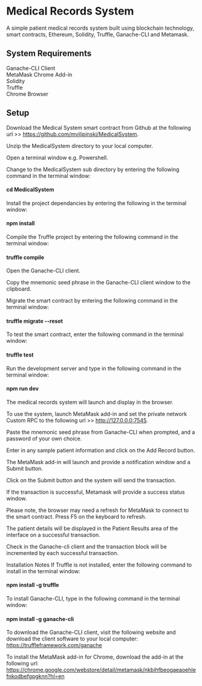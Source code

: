 # Medical Records System
A simple patient medical records system built using blockchain technology, smart contracts, Ethereum, Solidity, Truffle, Ganache-CLI and Metamask.

## System Requirements
Ganache-CLI Client
<br />
MetaMask Chrome Add-in 
<br />
Solidity
<br />
Truffle
<br />
Chrome Browser

## Setup

Download the Medical System smart contract from Github at the following url >> https://github.com/mvjlipinski/MedicalSystem.

Unzip the MedicalSystem directory to your local computer.

Open a terminal window e.g. Powershell.

Change to the MedicalSystem sub directory by entering the following command in the terminal window:
#### cd MedicalSystem

Install the project dependancies by entering the following in the terminal window:
#### npm install
   
Compile the Truffle project by entering the following command in the terminal window:
#### truffle compile
   
Open the Ganache-CLI client.  

Copy the mnemonic seed phrase in the Ganache-CLI client window to the clipboard.

Migrate the smart contract by entering the following command in the terminal window:
#### truffle migrate --reset
   
To test the smart contract, enter the following command in the terminal window:
#### truffle test
   
Run the development server and type in the following command in the terminal window:
#### npm run dev

The medical records system will launch and display in the browser.
  
To use the system, launch MetaMask add-in and set the private network Custom RPC to the following url >> http://127.0.0.0:7545. 

Paste the mnemonic seed phrase from Ganache-CLI when prompted, and a password of your own choice.

Enter in any sample patient information and click on the Add Record button.  

The MetaMask add-in will launch and provide a notification window and a Submit button. 

Click on the Submit button and the system will send the transaction.  

If the transaction is successful, Metamask will provide a success status window.  

Please note, the browser may need a refresh for MetaMask to connect to the smart contract.  Press F5 on the keyboard to refresh.

The patient details will be displayed in the Patient Results area of the interface on a successful transaction.

Check in the Ganache-cli client and the transaction block will be incremented by each successful transaction.

Installation Notes
If Truffle is not installed, enter the following command to install in the terminal window:
#### npm install -g truffle

To install  Ganache-CLI, type in the following command in the terminal window:
#### npm install -g ganache-cli

To download the Ganache-CLI client, visit the following website and download the client software to your local computer:
https://truffleframework.com/ganache

To install the MetaMask add-in for Chrome, download the add-in at the following url:
https://chrome.google.com/webstore/detail/metamask/nkbihfbeogaeaoehlefnkodbefgpgknn?hl=en
